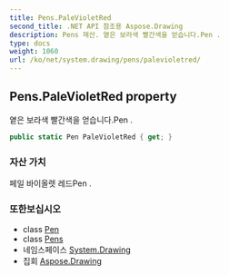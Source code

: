 ```yaml
---
title: Pens.PaleVioletRed
second_title: .NET API 참조용 Aspose.Drawing
description: Pens 재산. 옅은 보라색 빨간색을 얻습니다.Pen .
type: docs
weight: 1060
url: /ko/net/system.drawing/pens/palevioletred/
---
```

## Pens.PaleVioletRed property

옅은 보라색 빨간색을 얻습니다.Pen .

```csharp
public static Pen PaleVioletRed { get; }
```

### 자산 가치

페일 바이올렛 레드Pen .

### 또한보십시오

* class [Pen](../../pen/)
* class [Pens](../)
* 네임스페이스 [System.Drawing](../../pens/)
* 집회 [Aspose.Drawing](../../../)


